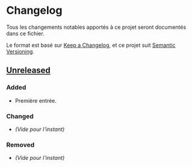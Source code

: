 # Changelog

Tous les changements notables apportés à ce projet seront documentés dans ce fichier.

Le format est basé sur [Keep a Changelog](https://keepachangelog.com/fr/1.0.0/), et ce projet suit [Semantic Versioning](https://semver.org/lang/fr/).

## [Unreleased]
### Added
- Première entrée.

### Changed
- *(Vide pour l'instant)*

### Removed
- *(Vide pour l'instant)*

<!-- Pied de page -->
[Unreleased]: https://github.com/dsissoko/r3edge-engine-docs/compare/main...HEAD
